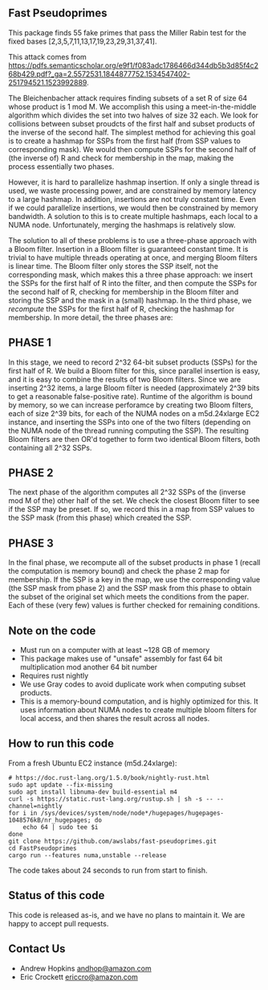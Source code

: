 ## Fast Pseudoprimes
This package finds 55 fake primes that pass the Miller Rabin test for the fixed bases [2,3,5,7,11,13,17,19,23,29,31,37,41].

This attack comes from https://pdfs.semanticscholar.org/e9f1/f083adc1786466d344db5b3d85f4c268b429.pdf?_ga=2.5572531.1844877752.1534547402-251794521.1523992889.

The Bleichenbacher attack requires finding subsets of a set R of size 64 whose product is 1 mod M. We accomplish this using a meet-in-the-middle algorithm which divides the set into two halves of size 32 each. We look for collisions between subset proudcts of the first half and subset products of the inverse of the second half. The simplest method for achieving this goal is to create a hashmap for SSPs from the first half (from SSP values to corresponding mask). We would then compute SSPs for the second half of (the inverse of) R and check for membership in the map, making the process essentially two phases.

However, it is hard to parallelize hashmap insertion. If only a single thread is used, we waste processing power, and are constrained by memory latency to a large hashmap. In addition, insertions are not truly constant time. Even if we could parallelize insertions, we would then be constrained by memory bandwidth. A solution to this is to create multiple hashmaps, each local to a NUMA node. Unfortunately, merging the hashmaps is relatively slow.

The solution to all of these problems is to use a three-phase approach with a Bloom filter. Insertion in a Bloom filter is guaranteed constant time. It is trivial to have multiple threads operating at once, and merging Bloom filters is linear time. The Bloom filter only stores the SSP itself, not the corresponding mask, which makes this a three phase approach: we insert the SSPs for the first half of R into the filter, and then compute the SSPs for the second half of R, checking for membership in the Bloom filter and storing the SSP and the mask in a (small) hashmap. In the third phase, we *recompute* the SSPs for the first half of R, checking the hashmap for membership. In more detail, the three phases are:

## PHASE 1
In this stage, we need to record 2^32 64-bit subset products (SSPs) for the first half of R. We build a Bloom filter for this, since parallel insertion is easy, and it is easy to combine the results of two Bloom filters. Since we are inserting 2^32 items, a large Bloom filter is needed (approximately 2^39 bits to get a reasonable false-positive rate). Runtime of the algorithm is bound by memory, so we can increase perforamce by creating two Bloom filters, each of size 2^39 bits, for each of the NUMA nodes on a m5d.24xlarge EC2 instance, and inserting the SSPs into one of the two filters (depending on the NUMA node of the thread running computing the SSP). The resulting Bloom filters are then OR'd together to form two identical Bloom filters, both containing all 2^32 SSPs.

## PHASE 2
The next phase of the algorithm computes all 2^32 SSPs of the (inverse mod M of the) other half of the set. We check the closest Bloom filter to see if the SSP may be preset. If so, we record this in a map from SSP values to the SSP mask (from this phase) which created the SSP.

## PHASE 3
In the final phase, we recompute all of the subset products in phase 1 (recall the computation is memory bound) and check the phase 2 map for membership. If the SSP is a key in the map, we use the corresponding value (the SSP mask from phase 2) and the SSP mask from this phase to obtain the subset of the original set which meets the conditions from the paper. Each of these (very few) values is further checked for remaining conditions.

## Note on the code
* Must run on a computer with at least ~128 GB of memory
* This package makes use of "unsafe" assembly for fast 64 bit multiplication mod another 64 bit number
* Requires rust nightly
* We use Gray codes to avoid duplicate work when computing subset products.
* This is a memory-bound computation, and is highly optimized for this. It uses information about NUMA nodes to create multiple bloom filters for local access, and then shares the result across all nodes.

## How to run this code 
From a fresh Ubuntu EC2 instance (m5d.24xlarge):

```
# https://doc.rust-lang.org/1.5.0/book/nightly-rust.html
sudo apt update --fix-missing
sudo apt install libnuma-dev build-essential m4
curl -s https://static.rust-lang.org/rustup.sh | sh -s -- --channel=nightly
for i in /sys/devices/system/node/node*/hugepages/hugepages-1048576kB/nr_hugepages; do
    echo 64 | sudo tee $i
done
git clone https://github.com/awslabs/fast-pseudoprimes.git
cd FastPseudoprimes
cargo run --features numa,unstable --release
```
The code takes about 24 seconds to run from start to finish.

## Status of this code
This code is released as-is, and we have no plans to maintain it. We are happy to accept pull requests.

## Contact Us
* Andrew Hopkins andhop@amazon.com
* Eric Crockett ericcro@amazon.com
